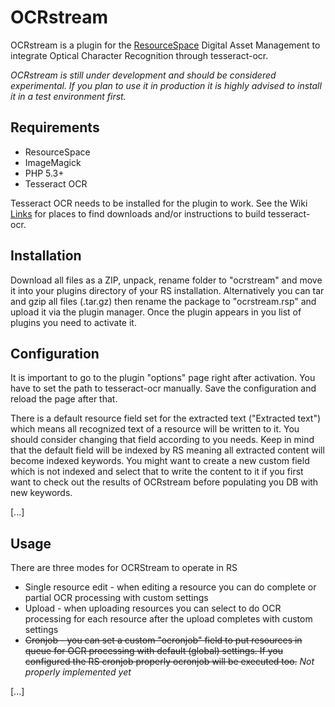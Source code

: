 # OCRstream

OCRstream is a plugin for the [ResourceSpace](http://resourcespace.org/) Digital Asset Management to integrate Optical Character Recognition through tesseract-ocr.

*OCRstream is still under development and should be considered experimental. If you plan to use it in production it is highly advised to install it in a test environment first.*

## Requirements

* ResourceSpace
* ImageMagick
* PHP 5.3+
* Tesseract OCR

Tesseract OCR needs to be installed for the plugin to work. See the Wiki [Links](https://github.com/andirotter/ocrstream/wiki/Links) for places to find downloads and/or instructions to build tesseract-ocr.  

## Installation

Download all files as a ZIP, unpack, rename folder to "ocrstream" and move it into your plugins directory of your RS installation.
Alternatively you can tar and gzip all files (.tar.gz) then rename the package to "ocrstream.rsp" and upload it via the plugin manager.
Once the plugin appears in you list of plugins you need to activate it.

## Configuration

It is important to go to the plugin "options" page right after activation.
You have to set the path to tesseract-ocr manually. Save the configuration and reload the page after that.

There is a default resource field set for the extracted text ("Extracted text") which means all recognized text of a resource will be written to it. You should consider changing that field according to you needs. Keep in mind that the default field will be indexed by RS meaning all extracted content will become indexed keywords. You might want to create a new custom field which is not indexed and select that to write the content to it if you first want to check out the results of OCRstream before populating you DB with new keywords.

[...]

## Usage

There are three modes for OCRStream to operate in RS
* Single resource edit - when editing a resource you can do complete or partial OCR processing with custom settings
* Upload - when uploading resources you can select to do OCR processing for each resource after the upload completes with custom settings
* ~~Cronjob - you can set a custom "ocronjob" field to put resources in queue for OCR processing with default (global) settings. If you configured the RS cronjob properly ocronjob will be executed too.~~ *Not properly implemented yet*

[...]



